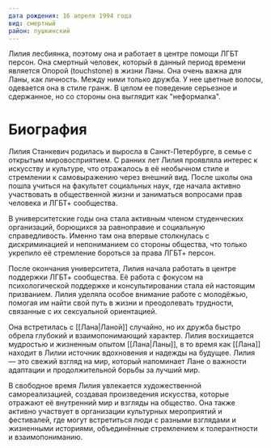 ```yaml
---
дата рождения: 16 апреля 1994 года
вид: смертный
район: пушкинский
---
```

Лилия лесбиянка, поэтому она и работает в центре помощи ЛГБТ персон. Она смертный человек, который в данный период времени является Опорой (touchstone) в жизни Ланы. Она очень важна для Ланы, как личность. Между ними только дружба. У нее цветные волосы, одевается она в стиле гранж. В целом ее поведение серьезное и сдержанное, но со стороны она выглядит как "неформалка".

# Биография

Лилия Станкевич родилась и выросла в Санкт-Петербурге, в семье с открытым мировосприятием. С ранних лет Лилия проявляла интерес к искусству и культуре, что отражалось в её необычном стиле и стремлении к самовыражению через внешний вид. После школы она пошла учиться на факультет социальных наук, где начала активно участвовать в общественной жизни и заниматься вопросами прав человека и ЛГБТ+ сообщества.

В университетские годы она стала активным членом студенческих организаций, борющихся за равноправие и социальную справедливость. Именно там она впервые столкнулась с дискриминацией и непониманием со стороны общества, что только укрепило её стремление бороться за права ЛГБТ+ персон.

После окончания университета, Лилия начала работать в центре поддержки ЛГБТ+ сообщества. Её работа с фокусом на психологической поддержке и консультировании стала ей настоящим призванием. Лилия уделяла особое внимание работе с молодёжью, помогая им найти свой путь в жизни и преодолевать трудности, связанные с их сексуальной ориентацией.

Она встретилась с [[Лана|Ланой]] случайно, но их дружба быстро обрела глубокий и взаимопонимающий характер. Лилия восхищается мудростью и жизненным опытом [[Лана|Ланы]], в то время как [[Лана]] находит в Лилии источник вдохновения и надежды на будущее. Лилия — это свежий взгляд на мир, который напоминает Лане о важности адаптации и продолжительной борьбы за лучший мир. 

В свободное время Лилия увлекается художественной самореализацией, создавая произведения искусства, которые отражают её внутренний мир и взгляды на общество. Она также активно участвует в организации культурных мероприятий и фестивалей, где могут встретиться люди с разными взглядами и жизненными историями, объединённые стремлением к толерантности и взаимопониманию.